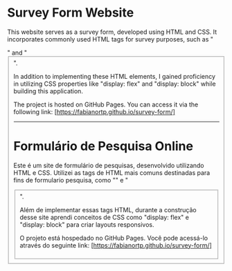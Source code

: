 # Survey Form Website

This website serves as a survey form, developed using HTML and CSS. It incorporates commonly used HTML tags for survey purposes, such as "<form>" and "<fieldset>".

In addition to implementing these HTML elements, I gained proficiency in utilizing CSS properties like "display: flex" and "display: block" while building this application.

The project is hosted on GitHub Pages. You can access it via the following link: [https://fabianortp.github.io/survey-form/]

---------------------------------------------------------------------------------------------------
# Formulário de Pesquisa Online

Este é um site de formulário de pesquisas, desenvolvido utilizando HTML e CSS. Utilizei as tags de HTML mais comuns destinadas para fins de formulario pesquisa, como "<form>" e "<fieldset>".

Além de implementar essas tags HTML, durante a construção desse site aprendi conceitos de CSS como "display: flex" e "display: block" para criar layouts responsivos.

O projeto está hospedado no GitHub Pages. Você pode acessá-lo através do seguinte link: [https://fabianortp.github.io/survey-form/]
